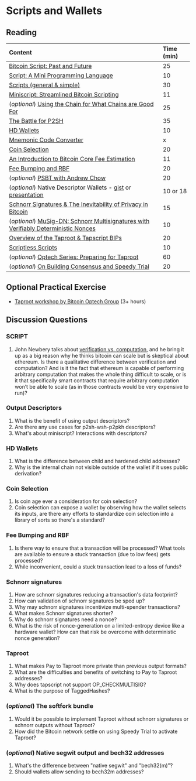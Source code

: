 # Scripts and Wallets

## Reading

| Content | Time \(min\) |
| :--- | :--- |
| [Bitcoin Script: Past and Future](https://btctranscripts.com/chaincode-labs/2020-04-08-john-newbery-contracts-in-bitcoin/) | 25 |
| [Script: A Mini Programming Language](https://learnmeabitcoin.com/technical/script) | 10 |
| [Scripts \(general & simple\)](https://btctranscripts.com/scalingbitcoin/tokyo-2018/edgedevplusplus/scripts-general-and-simple/) | 30 |
| [Miniscript: Streamlined Bitcoin Scripting](https://medium.com/blockstream/miniscript-bitcoin-scripting-3aeff3853620) | 11 |
| \(_optional_\) [Using the Chain for What Chains are Good For](https://btctranscripts.com/scalingbitcoin/stanford-2017/using-the-chain-for-what-chains-are-good-for/) | 25 |
| [The Battle for P2SH](https://bitcoinmagazine.com/technical/the-battle-for-p2sh-the-untold-story-of-the-first-bitcoin-war) | 35 |
| [HD Wallets](https://learnmeabitcoin.com/technical/hd-wallets) | 10 |
| [Mnemonic Code Converter](https://iancoleman.io/bip39/) | x |
| [Coin Selection](https://btctranscripts.com/scalingbitcoin/tokyo-2018/edgedevplusplus/coin-selection/) | 20 |
| [An Introduction to Bitcoin Core Fee Estimation](https://bitcointechtalk.com/an-introduction-to-bitcoin-core-fee-estimation-27920880ad0) | 11 |
| [Fee Bumping and RBF](https://github.com/bitcoinops/scaling-book/blob/add_rbf/1.fee_bumping/fee_bumping.md) | 20 |
| \(_optional_\) [PSBT with Andrew Chow](https://btctranscripts.com/sf-bitcoin-meetup/2019-03-15-partially-signed-bitcoin-transactions) | 20 |
| \(_optional_\) Native Descriptor Wallets - [gist](https://gist.github.com/achow101/94d889715afd49181f8efdca1f9faa25) or [presentation](https://btctranscripts.com/advancing-bitcoin/2020/2020-02-06-andrew-chow-descriptor-wallets/) | 10 or 18 |
| [Schnorr Signatures & The Inevitability of Privacy in Bitcoin](https://medium.com/digitalassetresearch/schnorr-signatures-the-inevitability-of-privacy-in-bitcoin-b2f45a1f7287) | 15 |
| \(_optional_\) [MuSig-DN: Schnorr Multisignatures with Verifiably Deterministic Nonces](https://medium.com/blockstream/musig-dn-schnorr-multisignatures-with-verifiably-deterministic-nonces-27424b5df9d6) | 10 |
| [Overview of the Taproot & Tapscript BIPs](https://bitcoinops.org/en/newsletters/2019/05/14/#overview-of-the-taproot--tapscript-proposed-bips) | 20 |
| [Scriptless Scripts](https://bitcoinmagazine.com/articles/scriptless-scripts-how-bitcoin-can-support-smart-contracts-without-smart-contracts) | 10 |
| \(_optional_\) [Optech Series: Preparing for Taproot](https://bitcoinops.org/en/preparing-for-taproot/) | 60 |
| \(_optional_\) [On Building Consensus and Speedy Trial](http://r6.ca/blog/20210615T191422Z.html) | 20 |

## Optional Practical Exercise

* [Taproot workshop by Bitcoin Optech Group](https://bitcoinops.org/en/schorr-taproot-workshop/) \(3+ hours\)

## Discussion Questions

### SCRIPT

1. John Newbery talks about [verification vs. computation](https://youtu.be/np-SCwkqVy4?t=934), and he bring it up as a big reason why he thinks bitcoin can scale but is skeptical about ethereum. Is there a qualitative difference between verification and computation? And is it the fact that ethereum is capable of performing arbitrary computation that makes the whole thing difficult to scale, or is it that specifically smart contracts that require arbitrary computation won’t be able to scale \(as in those contracts would be very expensive to run\)?

### Output Descriptors

1. What is the benefit of using output descriptors?
2. Are there any use cases for p2sh-wsh-p2pkh descriptors?
3. What's about miniscript? Interactions with descriptors?

### HD Wallets

1. What is the difference between child and hardened child addresses?
2. Why is the internal chain not visible outside of the wallet if it uses public derivation?

### Coin Selection

1. Is coin age ever a consideration for coin selection?
2. Coin selection can expose a wallet by observing how the wallet selects its inputs, are there any efforts to standardize coin selection into a library of sorts so there's a standard?

### Fee Bumping and RBF

1. Is there way to ensure that a transaction will be processed? What tools are available to ensure a stuck transaction \(due to low fees\) gets processed?
2. While inconvenient, could a stuck transaction lead to a loss of funds?

### Schnorr signatures

1. How are schnorr signatures reducing a transaction's data footprint?
2. How can validation of schnorr signatures be sped up?
3. Why may schnorr signatures incentivize multi-spender transactions?
4. What makes Schnorr signatures shorter?
5. Why do schnorr signatures need a nonce?
6. What is the risk of nonce-generation on a limited-entropy device like a hardware wallet? How can that risk be overcome with deterministic nonce generation?

### Taproot

1. What makes Pay to Taproot more private than previous output formats?
2. What are the difficulties and benefits of switching to Pay to Taproot addresses?
3. Why does tapscript not support OP\_CHECKMULTISIG?
4. What is the purpose of TaggedHashes?

### \(_optional_\) The softfork bundle

1. Would it be possible to implement Taproot without schnorr signatures or schnorr outputs without Taproot?
2. How did the Bitcoin network settle on using Speedy Trial to activate Taproot?

### \(_optional_\) Native segwit output and bech32 addresses

1. What's the difference between "native segwit" and "bech32\(m\)"?
2. Should wallets allow sending to bech32m addresses?

